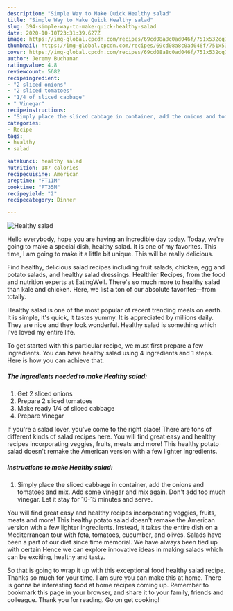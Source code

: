 ```yaml
---
description: "Simple Way to Make Quick Healthy salad"
title: "Simple Way to Make Quick Healthy salad"
slug: 394-simple-way-to-make-quick-healthy-salad
date: 2020-10-10T23:31:39.627Z
image: https://img-global.cpcdn.com/recipes/69cd08a8c0ad046f/751x532cq70/healthy-salad-recipe-main-photo.jpg
thumbnail: https://img-global.cpcdn.com/recipes/69cd08a8c0ad046f/751x532cq70/healthy-salad-recipe-main-photo.jpg
cover: https://img-global.cpcdn.com/recipes/69cd08a8c0ad046f/751x532cq70/healthy-salad-recipe-main-photo.jpg
author: Jeremy Buchanan
ratingvalue: 4.8
reviewcount: 5682
recipeingredient:
- "2 sliced onions"
- "2 sliced tomatoes"
- "1/4 of sliced cabbage"
- " Vinegar"
recipeinstructions:
- "Simply place the sliced cabbage in container, add the onions and tomatoes and mix. Add some vinegar and mix again. Don&#39;t add too much vinegar. Let it stay for 10-15 minutes and serve."
categories:
- Recipe
tags:
- healthy
- salad

katakunci: healthy salad 
nutrition: 187 calories
recipecuisine: American
preptime: "PT11M"
cooktime: "PT35M"
recipeyield: "2"
recipecategory: Dinner

---
```



![Healthy salad](https://img-global.cpcdn.com/recipes/69cd08a8c0ad046f/751x532cq70/healthy-salad-recipe-main-photo.jpg)

Hello everybody, hope you are having an incredible day today. Today, we're going to make a special dish, healthy salad. It is one of my favorites. This time, I am going to make it a little bit unique. This will be really delicious.

Find healthy, delicious salad recipes including fruit salads, chicken, egg and potato salads, and healthy salad dressings. Healthier Recipes, from the food and nutrition experts at EatingWell. There&#39;s so much more to healthy salad than kale and chicken. Here, we list a ton of our absolute favorites—from totally.

Healthy salad is one of the most popular of recent trending meals on earth. It is simple, it's quick, it tastes yummy. It is appreciated by millions daily. They are nice and they look wonderful. Healthy salad is something which I've loved my entire life.


To get started with this particular recipe, we must first prepare a few ingredients. You can have healthy salad using 4 ingredients and 1 steps. Here is how you can achieve that.

<!--inarticleads1-->

##### The ingredients needed to make Healthy salad:

1. Get 2 sliced onions
1. Prepare 2 sliced tomatoes
1. Make ready 1/4 of sliced cabbage
1. Prepare  Vinegar


If you&#39;re a salad lover, you&#39;ve come to the right place! There are tons of different kinds of salad recipes here. You will find great easy and healthy recipes incorporating veggies, fruits, meats and more! This healthy potato salad doesn&#39;t remake the American version with a few lighter ingredients. 

<!--inarticleads2-->

##### Instructions to make Healthy salad:

1. Simply place the sliced cabbage in container, add the onions and tomatoes and mix. Add some vinegar and mix again. Don&#39;t add too much vinegar. Let it stay for 10-15 minutes and serve.


You will find great easy and healthy recipes incorporating veggies, fruits, meats and more! This healthy potato salad doesn&#39;t remake the American version with a few lighter ingredients. Instead, it takes the entire dish on a Mediterranean tour with feta, tomatoes, cucumber, and olives. Salads have been a part of our diet since time memorial. We have always been tied up with certain Hence we can explore innovative ideas in making salads which can be exciting, healthy and tasty. 

So that is going to wrap it up with this exceptional food healthy salad recipe. Thanks so much for your time. I am sure you can make this at home. There is gonna be interesting food at home recipes coming up. Remember to bookmark this page in your browser, and share it to your family, friends and colleague. Thank you for reading. Go on get cooking!

